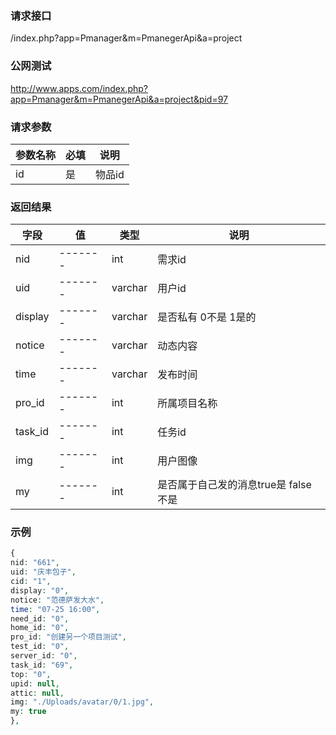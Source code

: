 ### **请求接口**
/index.php?app=Pmanager&m=PmanegerApi&a=project



### **公网测试**
http://www.apps.com/index.php?app=Pmanager&m=PmanegerApi&a=project&pid=97

### **请求参数**

| 参数名称  |必填|     说明      |
|------|-----|------|
| id     | 是 |   物品id   |


### **返回结果**
|字段        |值          |类型    |说明        |
| ---------  |--------    |-------- |--------  |
|nid|-------   |int    |需求id   |
|uid| -------     |varchar  |用户id   |
|display|-------     |varchar   |是否私有 0不是 1是的|
|notice| -------     |   varchar        |  动态内容    |
|time| -------    |varchar  |发布时间|
|pro_id| -------     |int  |所属项目名称|
|task_id| -------     |int  |任务id   |
|img| -------     |int  |用户图像   |
|my| -------     |int  |是否属于自己发的消息true是  false不是   |

### **示例**
````php
{
nid: "661",
uid: "庆丰包子",
cid: "1",
display: "0",
notice: "范德萨发大水",
time: "07-25 16:00",
need_id: "0",
home_id: "0",
pro_id: "创建另一个项目测试",
test_id: "0",
server_id: "0",
task_id: "69",
top: "0",
upid: null,
attic: null,
img: "./Uploads/avatar/0/1.jpg",
my: true
},